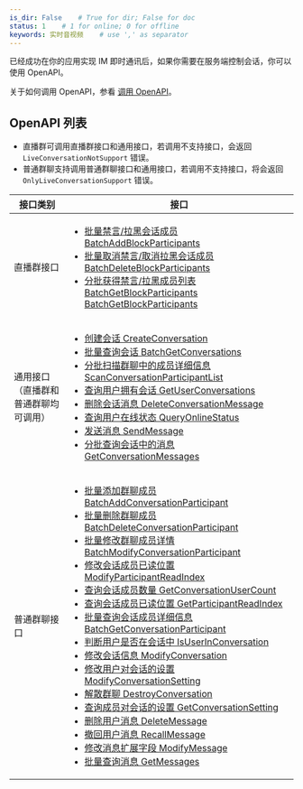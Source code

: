 ```yaml
---
is_dir: False    # True for dir; False for doc
status: 1    # 1 for online; 0 for offline
keywords: 实时音视频    # use ',' as separator
---
```


已经成功在你的应用实现 IM 即时通讯后，如果你需要在服务端控制会话，你可以使用 OpenAPI。

关于如何调用 OpenAPI，参看 [调用 OpenAPI](412251)。
## OpenAPI 列表
- 直播群可调用直播群接口和通用接口，若调用不支持接口，会返回 `LiveConversationNotSupport` 错误。
- 普通群聊支持调用普通群聊接口和通用接口，若调用不支持接口，将会返回 `OnlyLiveConversationSupport` 错误。

| **接口类别** | **接口** | 
| --- | --- |
| 直播群接口 | <ul><li>[批量禁言/拉黑会话成员 BatchAddBlockParticipants](788462)</li><li>[批量取消禁言/取消拉黑会话成员 BatchDeleteBlockParticipants](788463)</li><li>[分批获得禁言/拉黑成员列表 BatchGetBlockParticipants BatchGetBlockParticipants](788464)</li></ul>|
| 通用接口<br>（直播群和普通群聊均可调用） | <ul><li>[创建会话 CreateConversation](337013)</li><li>[批量查询会话 BatchGetConversations](337118)</li><li>[分批扫描群聊中的成员详细信息 ScanConversationParticipantList](336993)</li><li>[查询用户拥有会话 GetUserConversations](337049)</li><li>[删除会话消息 DeleteConversationMessage](337140)</li><li>[查询用户在线状态 QueryOnlineStatus](788533)</li><li>[发送消息 SendMessage](337135)</li><li>[分批查询会话中的消息 GetConversationMessages](337138)</li></ul>|
| 普通群聊接口 |<ul><li>[批量添加群聊成员 BatchAddConversationParticipant](336991)</li><li>[批量删除群聊成员 BatchDeleteConversationParticipant](336994)</li><li>[批量修改群聊成员详情 BatchModifyConversationParticipant](336995)</li><li>[修改会话成员已读位置 ModifyParticipantReadIndex](337011)</li><li>[查询会话成员数量 GetConversationUserCount](336997)</li><li>[查询会话成员已读位置 GetParticipantReadIndex](337012)</li><li>[批量查询会话成员详细信息 BatchGetConversationParticipant](336992)</li><li>[判断用户是否在会话中 IsUserInConversation](336996)</li><li>[修改会话信息 ModifyConversation](337115)</li><li>[修改用户对会话的设置 ModifyConversationSetting](337015)</li><li>[解散群聊 DestroyConversation](337036)</li><li>[查询成员对会话的设置  GetConversationSetting](337014)</li><li>[删除用户消息 DeleteMessage](337139)</li><li>[撤回用户消息 RecallMessage](337141)</li><li>[修改消息扩展字段 ModifyMessage](337137)</li><li>[批量查询消息 GetMessages](337136)</li></ul>|
